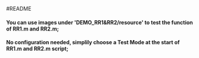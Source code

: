 #README

#### You can use images under 'DEMO_RR1&RR2/resource' to test the function of RR1.m and RR2.m;
#### No configuration needed, simplily choose a Test Mode at the start of RR1.m and RR2.m script;
